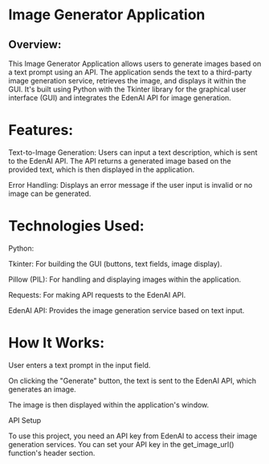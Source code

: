 # Image Generator Application

## Overview:
This Image Generator Application allows users to generate images based on a text prompt using an API. The application sends the text to a third-party image generation service, retrieves the image, and displays it within the GUI. It's built using Python with the Tkinter library for the graphical user interface (GUI) and integrates the EdenAI API for image generation.

# Features:
Text-to-Image Generation:
Users can input a text description, which is sent to the EdenAI API.
The API returns a generated image based on the provided text, which is then displayed in the application.

Error Handling:
Displays an error message if the user input is invalid or no image can be generated.

# Technologies Used:
Python:

Tkinter: For building the GUI (buttons, text fields, image display).

Pillow (PIL): For handling and displaying images within the application.

Requests: For making API requests to the EdenAI API.

EdenAI API: Provides the image generation service based on text input.

# How It Works:
User enters a text prompt in the input field.

On clicking the "Generate" button, the text is sent to the EdenAI API, which generates an image.

The image is then displayed within the application's window.

API Setup

To use this project, you need an API key from EdenAI to access their image generation services. You can set your API key in the get_image_url() function's header section.
